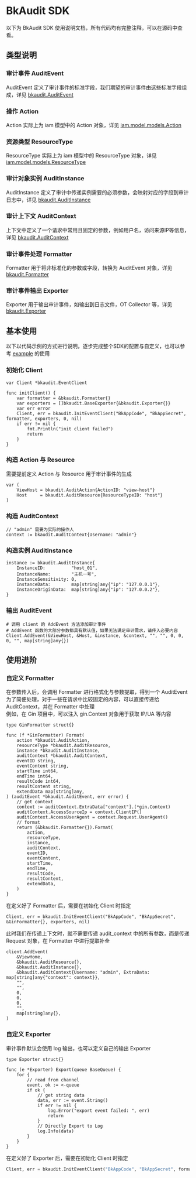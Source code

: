 # BkAudit SDK

以下为 BkAudit SDK 使用说明文档，所有代码均有完整注释，可以在源码中查看。

## 类型说明

### 审计事件 AuditEvent

AuditEvent 定义了审计事件的标准字段，我们期望的审计事件由这些标准字段组成，详见 [bkaudit.AuditEvent](../bkaudit/models.go)

### 操作 Action

Action 实际上为 iam 模型中的 Action 对象，详见 [iam.model.models.Action](https://github.com/TencentBlueKing/iam-python-sdk/blob/master/iam/model/models.py)

### 资源类型 ResourceType

ResourceType 实际上为 iam 模型中的 ResourceType 对象，详见 [iam.model.models.ResourceType](https://github.com/TencentBlueKing/iam-python-sdk/blob/master/iam/model/models.py)

### 审计对象实例 AuditInstance

AuditInstance 定义了审计中传递实例需要的必须参数，会映射对应的字段到审计日志中，详见 [bkaudit.AuditInstance](../bkaudit/models.go)

### 审计上下文 AuditContext

上下文中定义了一个请求中常用且固定的参数，例如用户名，访问来源IP等信息，详见 [bkaudit.AuditContext](../bkaudit/models.go)

### 审计事件处理 Formatter

Formatter 用于将非标准化的参数或字段，转换为 AuditEvent 对象，详见 [bkaudit.Formatter](../bkaudit/formatters.go)

### 审计事件输出 Exporter

Exporter 用于输出审计事件，如输出到日志文件，OT Collector 等，详见 [bkaudit.Exporter](../bkaudit/exporters.go)

## 基本使用

以下以代码示例的方式进行说明，逐步完成整个SDK的配置与自定义，也可以参考 [example](../example/main.go) 的使用

### 初始化 Client

```
var Client *bkaudit.EventClient

func initClient() {
    var formatter = &bkaudit.Formatter{}
    var exporters = []bkaudit.BaseExporter{&bkaudit.Exporter{}}
    var err error
    Client, err = bkaudit.InitEventClient("BkAppCode", "BkAppSecret", formatter, exporters, 0, nil)
    if err != nil {
        fmt.Println("init client failed")
        return
    }
}
```

### 构造 Action 与 Resource

需要提前定义 Action 与 Resource 用于审计事件的生成

```
var (
	ViewHost = bkaudit.AuditAction{ActionID: "view-host"}
	Host     = bkaudit.AuditResource{ResourceTypeID: "host"}
)
```

### 构造 AuditContext

```
// "admin" 需要为实际的操作人
context := bkaudit.AuditContext{Username: "admin"}
```

### 构造实例 AuditInstance

```
instance := bkaudit.AuditInstance{
    InstanceID:          "host_01",
    InstanceName:        "主机一号",
    InstanceSensitivity: 0,
    InstanceData:        map[string]any{"ip": "127.0.0.1"},
    InstanceOriginData:  map[string]any{"ip": "127.0.0.2"},
}
```

### 输出 AuditEvent

```
# 调用 client 的 AddEvent 方法添加审计事件
# AddEvent 函数的大部分参数都具有默认值，如果无法满足审计需求，请传入必要内容
Client.AddEvent(&ViewHost, &Host, &instance, &context, "", "", 0, 0, 0, "", map[string]any{})
```

## 使用进阶

### 自定义 Formatter

在参数传入后，会调用 Formatter 进行格式化与参数提取，得到一个 AuditEvent   
为了简便处理，对于一些在请求中比较固定的内容，可以直接传递给 AuditContext，并在 Formatter 中处理   
例如，在 Gin 项目中，可以注入 gin.Context 对象用于获取 IP/UA 等内容

```
type GinFormatter struct{}

func (f *GinFormatter) Format(
	action *bkaudit.AuditAction,
	resourceType *bkaudit.AuditResource,
	instance *bkaudit.AuditInstance,
	auditContext *bkaudit.AuditContext,
	eventID string,
	eventContent string,
	startTime int64,
	endTime int64,
	resultCode int64,
	resultContent string,
	extendData map[string]any,
) (auditEvent *bkaudit.AuditEvent, err error) {
	// get context
	context := auditContext.ExtraData["context"].(*gin.Context)
	auditContext.AccessSourceIp = context.ClientIP()
	auditContext.AccessUserAgent = context.Request.UserAgent()
	// format
	return (&bkaudit.Formatter{}).Format(
		action,
		resourceType,
		instance,
		auditContext,
		eventID,
		eventContent,
		startTime,
		endTime,
		resultCode,
		resultContent,
		extendData,
	)
}
```

在定义好了 Formatter 后，需要在初始化 Client 时指定

```
Client, err = bkaudit.InitEventClient("BkAppCode", "BkAppSecret", &GinFormatter{}, exporters, nil)
```

此时我们在传递上下文时，就不需要传递 audit_context 中的所有参数，而是传递 Request 对象，在 Formatter 中进行提取补全

```
client.AddEvent(
	&ViewHome,
	&bkaudit.AuditResource{},
	&bkaudit.AuditInstance{},
	&bkaudit.AuditContext{Username: "admin", ExtraData: map[string]any{"context": context}},
	"",
	"",
	0,
	0,
	0,
	"",
	map[string]any{},
)
```

### 自定义 Exporter

审计事件默认会使用 log 输出，也可以定义自己的输出 Exporter

```
type Exporter struct{}

func (e *Exporter) Export(queue BaseQueue) {
	for {
		// read from channel
		event, ok := <-queue
		if ok {
			// get string data
			data, err := event.String()
			if err != nil {
				log.Error("export event failed: ", err)
				return
			}
			// Directly Export to Log
			log.Info(data)
		}
	}
}
```

在定义好了 Exporter 后，需要在初始化 Client 时指定

```python
Client, err = bkaudit.InitEventClient("BkAppCode", "BkAppSecret", formatter, []bkaudit.BaseExporter{&FileExport{}}, nil)
```
